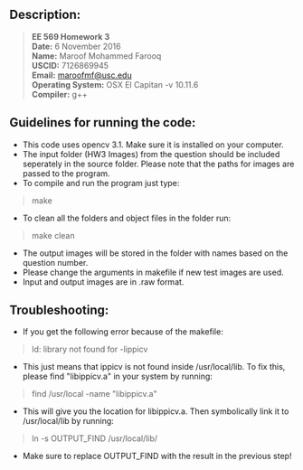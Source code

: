 ## Description:

> **EE 569 Homework 3**  
> **Date:** 6 November 2016  
> **Name:** Maroof Mohammed Farooq   
> **USCID:** 7126869945  
> **Email:** maroofmf@usc.edu  
> **Operating System:** OSX El Capitan -v 10.11.6  
> **Compiler:** g++    

## Guidelines for running the code:

* This code uses opencv 3.1. Make sure it is installed on your computer.
* The input folder (HW3 Images) from the question should be included
seperately in the source folder. Please note that the paths for images
are passed to the program.
* To compile and run the program just type:   
> make 
* To clean all the folders and object files in the folder run:       
> make clean
* The output images will be stored in the folder with names based on 
the question number.
* Please change the arguments in makefile if new test images are used.
* Input and output images are in .raw format.

## Troubleshooting:

* If you get the following error because of the makefile:      
 > ld: library not found for -lippicv  
* This just means that ippicv is not found inside /usr/local/lib. To fix
this, please find "libippicv.a" in your system by running:  
> find /usr/local -name "libippicv.a"
* This will give you the location for libippicv.a. Then symbolically
link it to /usr/local/lib by running:  
> ln -s OUTPUT_FIND /usr/local/lib/
* Make sure to replace OUTPUT_FIND with the result in the previous step!


